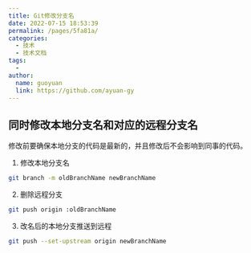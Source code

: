```yaml
---
title: Git修改分支名
date: 2022-07-15 18:53:39
permalink: /pages/5fa81a/
categories:
  - 技术
  - 技术文档
tags:
  - 
author: 
  name: guoyuan
  link: https://github.com/ayuan-gy
---
```


## 同时修改本地分支名和对应的远程分支名

修改前要确保本地分支的代码是最新的，并且修改后不会影响到同事的代码。

1. 修改本地分支名
```sh
git branch -m oldBranchName newBranchName
```

2. 删除远程分支
```sh
git push origin :oldBranchName
```

3. 改名后的本地分支推送到远程

```sh
git push --set-upstream origin newBranchName
```
